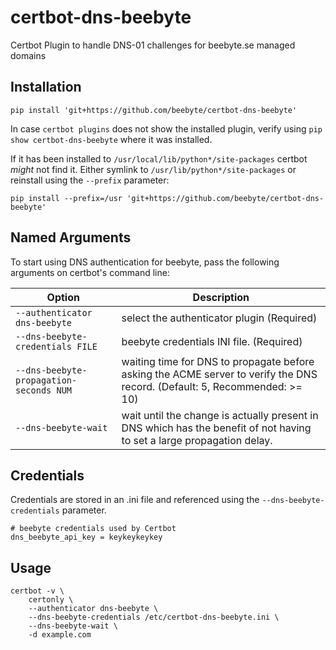 # certbot-dns-beebyte
Certbot Plugin to handle DNS-01 challenges for beebyte.se managed domains

Installation
------------

    pip install 'git+https://github.com/beebyte/certbot-dns-beebyte'

In case `certbot plugins` does not show the installed plugin, verify using `pip show certbot-dns-beebyte` where it was installed.

If it has been installed to `/usr/local/lib/python*/site-packages` certbot _might_ not find it. Either symlink to
`/usr/lib/python*/site-packages` or reinstall using the `--prefix` parameter:

    pip install --prefix=/usr 'git+https://github.com/beebyte/certbot-dns-beebyte'

Named Arguments
---------------

To start using DNS authentication for beebyte, pass the following arguments on certbot's command line:

Option|Description|
---|---|
`--authenticator dns-beebyte`|select the authenticator plugin (Required)|
`--dns-beebyte-credentials FILE`|beebyte credentials INI file. (Required)|
`--dns-beebyte-propagation-seconds NUM`|waiting time for DNS to propagate before asking the ACME server to verify the DNS record. (Default: 5, Recommended: \>= 10)|
`--dns-beebyte-wait`|wait until the change is actually	present	in DNS which has the benefit of not having to set a large propagation delay.

Credentials
-----------

Credentials are stored in an .ini file and referenced using the `--dns-beebyte-credentials` parameter.

    # beebyte credentials used by Certbot
    dns_beebyte_api_key = keykeykeykey

Usage
-----

    certbot -v \
        certonly \
        --authenticator dns-beebyte \
        --dns-beebyte-credentials /etc/certbot-dns-beebyte.ini \
        --dns-beebyte-wait \
        -d example.com
